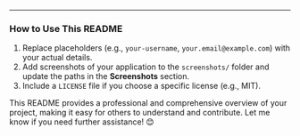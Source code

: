
---

### **How to Use This README**
1. Replace placeholders (e.g., `your-username`, `your.email@example.com`) with your actual details.
2. Add screenshots of your application to the `screenshots/` folder and update the paths in the **Screenshots** section.
3. Include a `LICENSE` file if you choose a specific license (e.g., MIT).

This README provides a professional and comprehensive overview of your project, making it easy for others to understand and contribute. Let me know if you need further assistance! 😊
